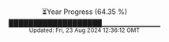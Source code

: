 <p align="center">
⏳Year Progress (64.35 %) <br>
███████████████████▁▁▁▁▁▁▁▁▁▁▁ <br>
<sub>Updated: Fri, 23 Aug 2024 12:36:12 GMT</sub>
</p>

